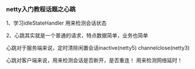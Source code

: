 ### netty入门教程话题之心跳

1、学习idleStateHandler   用来检测会话状态

2、心跳其实就是一个普通的请求，特点数据简单，业务也简单

心跳对于服务端来说，定时清除闲置会话inactive(netty5) channelclose(netty3)

心跳对客户端来说，用来检测会话是否断开，是否重连！ 用来检测网络延时！